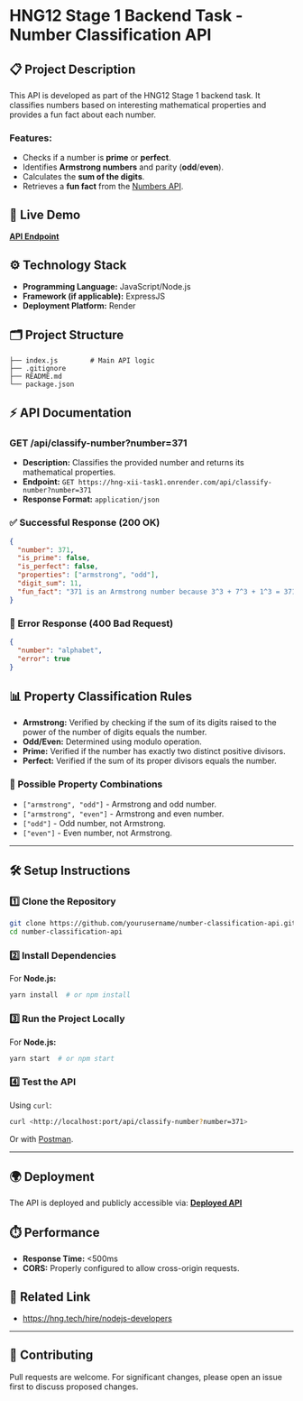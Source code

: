 # HNG12 Stage 1 Backend Task - Number Classification API

## 📋 Project Description
This API is developed as part of the HNG12 Stage 1 backend task. It classifies numbers based on interesting mathematical properties and provides a fun fact about each number.

### Features:
- Checks if a number is **prime** or **perfect**.
- Identifies **Armstrong numbers** and parity (**odd**/**even**).
- Calculates the **sum of the digits**.
- Retrieves a **fun fact** from the [Numbers API](http://numbersapi.com/#42).

## 🚀 Live Demo
**[API Endpoint](https://hng-xii-task1.onrender.com)**

## ⚙️ Technology Stack
- **Programming Language:** JavaScript/Node.js
- **Framework (if applicable):** ExpressJS
- **Deployment Platform:** Render

## 🗂️ Project Structure
```
├── index.js        # Main API logic
├── .gitignore
├── README.md
└── package.json
```

## ⚡ API Documentation

### **GET /api/classify-number?number=371**
- **Description:** Classifies the provided number and returns its mathematical properties.
- **Endpoint:** `GET https://hng-xii-task1.onrender.com/api/classify-number?number=371`
- **Response Format:** `application/json`

### ✅ Successful Response (200 OK)
```json
{
  "number": 371,
  "is_prime": false,
  "is_perfect": false,
  "properties": ["armstrong", "odd"],
  "digit_sum": 11,
  "fun_fact": "371 is an Armstrong number because 3^3 + 7^3 + 1^3 = 371"
}
```

### 🔴 Error Response (400 Bad Request)
```json
{
  "number": "alphabet",
  "error": true
}
```

## 📊 Property Classification Rules
- **Armstrong:** Verified by checking if the sum of its digits raised to the power of the number of digits equals the number.
- **Odd/Even:** Determined using modulo operation.
- **Prime:** Verified if the number has exactly two distinct positive divisors.
- **Perfect:** Verified if the sum of its proper divisors equals the number.

### 🔀 Possible Property Combinations
- `["armstrong", "odd"]` - Armstrong and odd number.
- `["armstrong", "even"]` - Armstrong and even number.
- `["odd"]` - Odd number, not Armstrong.
- `["even"]` - Even number, not Armstrong.

---

## 🛠️ Setup Instructions

### 1️⃣ Clone the Repository
```bash
git clone https://github.com/yourusername/number-classification-api.git
cd number-classification-api
```

### 2️⃣ Install Dependencies
For **Node.js:**
```bash
yarn install  # or npm install
```

### 3️⃣ Run the Project Locally
For **Node.js:**
```bash
yarn start  # or npm start
```

### 4️⃣ Test the API
Using `curl`:
```bash
curl <http://localhost:port/api/classify-number?number=371>
```
Or with [Postman](https://www.postman.com/).

---

## 🌍 Deployment
The API is deployed and publicly accessible via:
**[Deployed API](https://hng-xii-task1.onrender.com)**

## ⏱️ Performance
- **Response Time:** <500ms
- **CORS:** Properly configured to allow cross-origin requests.

## 📌 Related Link
- https://hng.tech/hire/nodejs-developers

---

## 🤝 Contributing
Pull requests are welcome. For significant changes, please open an issue first to discuss proposed changes.

